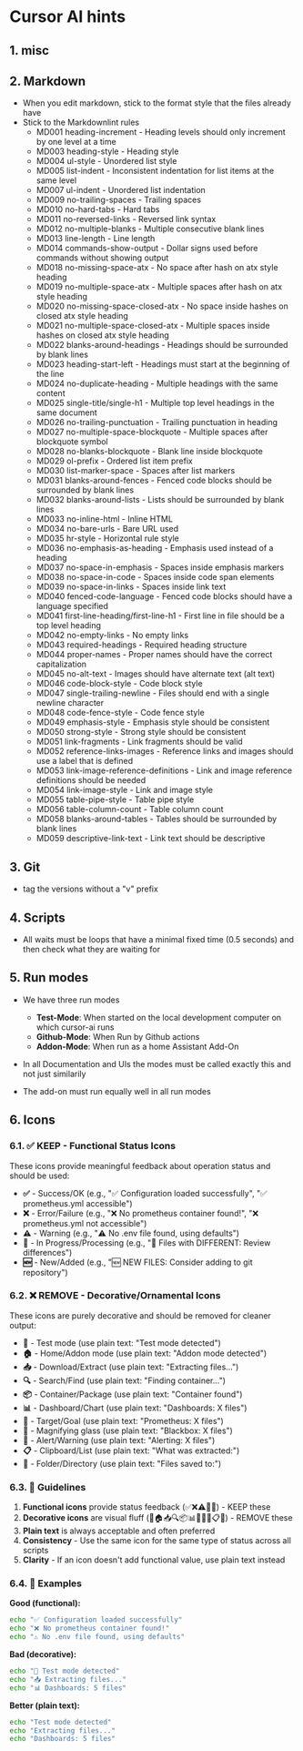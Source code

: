# Cursor AI hints

## 1. misc

## 2. Markdown

- When you edit markdown, stick to the format style that the files already have
- Stick to the Markdownlint rules
  - MD001 heading-increment - Heading levels should only increment by one level at a time
  - MD003 heading-style - Heading style
  - MD004 ul-style - Unordered list style
  - MD005 list-indent - Inconsistent indentation for list items at the same level
  - MD007 ul-indent - Unordered list indentation
  - MD009 no-trailing-spaces - Trailing spaces
  - MD010 no-hard-tabs - Hard tabs
  - MD011 no-reversed-links - Reversed link syntax
  - MD012 no-multiple-blanks - Multiple consecutive blank lines
  - MD013 line-length - Line length
  - MD014 commands-show-output - Dollar signs used before commands without showing output
  - MD018 no-missing-space-atx - No space after hash on atx style heading
  - MD019 no-multiple-space-atx - Multiple spaces after hash on atx style heading
  - MD020 no-missing-space-closed-atx - No space inside hashes on closed atx style heading
  - MD021 no-multiple-space-closed-atx - Multiple spaces inside hashes on closed atx style heading
  - MD022 blanks-around-headings - Headings should be surrounded by blank lines
  - MD023 heading-start-left - Headings must start at the beginning of the line
  - MD024 no-duplicate-heading - Multiple headings with the same content
  - MD025 single-title/single-h1 - Multiple top level headings in the same document
  - MD026 no-trailing-punctuation - Trailing punctuation in heading
  - MD027 no-multiple-space-blockquote - Multiple spaces after blockquote symbol
  - MD028 no-blanks-blockquote - Blank line inside blockquote
  - MD029 ol-prefix - Ordered list item prefix
  - MD030 list-marker-space - Spaces after list markers
  - MD031 blanks-around-fences - Fenced code blocks should be surrounded by blank lines
  - MD032 blanks-around-lists - Lists should be surrounded by blank lines
  - MD033 no-inline-html - Inline HTML
  - MD034 no-bare-urls - Bare URL used
  - MD035 hr-style - Horizontal rule style
  - MD036 no-emphasis-as-heading - Emphasis used instead of a heading
  - MD037 no-space-in-emphasis - Spaces inside emphasis markers
  - MD038 no-space-in-code - Spaces inside code span elements
  - MD039 no-space-in-links - Spaces inside link text
  - MD040 fenced-code-language - Fenced code blocks should have a language specified
  - MD041 first-line-heading/first-line-h1 - First line in file should be a top level heading
  - MD042 no-empty-links - No empty links
  - MD043 required-headings - Required heading structure
  - MD044 proper-names - Proper names should have the correct capitalization
  - MD045 no-alt-text - Images should have alternate text (alt text)
  - MD046 code-block-style - Code block style
  - MD047 single-trailing-newline - Files should end with a single newline character
  - MD048 code-fence-style - Code fence style
  - MD049 emphasis-style - Emphasis style should be consistent
  - MD050 strong-style - Strong style should be consistent
  - MD051 link-fragments - Link fragments should be valid
  - MD052 reference-links-images - Reference links and images should use a label that is defined
  - MD053 link-image-reference-definitions - Link and image reference definitions should be needed
  - MD054 link-image-style - Link and image style
  - MD055 table-pipe-style - Table pipe style
  - MD056 table-column-count - Table column count
  - MD058 blanks-around-tables - Tables should be surrounded by blank lines
  - MD059 descriptive-link-text - Link text should be descriptive

## 3. Git

- tag the versions without a "v" prefix

## 4. Scripts

- All waits must be loops that have a minimal fixed time (0.5 seconds) and then check what they are waiting for

## 5. Run modes

- We have three run modes

  - **Test-Mode**: When started on the local development computer on which cursor-ai runs
  - **Github-Mode**: When Run by Github actions
  - **Addon-Mode**: When run as a home Assistant Add-On

- In all Documentation and UIs the modes must be called exactly this and not just similarily

- The add-on must run equally well in all run modes

## 6. Icons

### 6.1. ✅ KEEP - Functional Status Icons

These icons provide meaningful feedback about operation status and should be used:

- **✅** - Success/OK (e.g., "✅ Configuration loaded successfully", "✅ prometheus.yml accessible")
- **❌** - Error/Failure (e.g., "❌ No prometheus container found!", "❌ prometheus.yml not accessible")
- **⚠️** - Warning (e.g., "⚠️ No .env file found, using defaults")
- **🔄** - In Progress/Processing (e.g., "🔄 Files with DIFFERENT: Review differences")
- **🆕** - New/Added (e.g., "🆕 NEW FILES: Consider adding to git repository")

### 6.2. ❌ REMOVE - Decorative/Ornamental Icons

These icons are purely decorative and should be removed for cleaner output:

- **🧪** - Test mode (use plain text: "Test mode detected")
- **🏠** - Home/Addon mode (use plain text: "Addon mode detected")
- **📥** - Download/Extract (use plain text: "Extracting files...")
- **🔍** - Search/Find (use plain text: "Finding container...")
- **📦** - Container/Package (use plain text: "Container found")
- **📊** - Dashboard/Chart (use plain text: "Dashboards: X files")
- **🎯** - Target/Goal (use plain text: "Prometheus: X files")
- **🔎** - Magnifying glass (use plain text: "Blackbox: X files")
- **🚨** - Alert/Warning (use plain text: "Alerting: X files")
- **📋** - Clipboard/List (use plain text: "What was extracted:")
- **📁** - Folder/Directory (use plain text: "Files saved to:")

### 6.3. 📝 Guidelines

1. **Functional icons** provide status feedback (✅❌⚠️🔄🆕) - KEEP these
2. **Decorative icons** are visual fluff (🧪🏠📥🔍📦📊🎯🔎🚨📋📁) - REMOVE these
3. **Plain text** is always acceptable and often preferred
4. **Consistency** - Use the same icon for the same type of status across all scripts
5. **Clarity** - If an icon doesn't add functional value, use plain text instead

### 6.4. 🔧 Examples

**Good (functional):**

```sh
echo "✅ Configuration loaded successfully"
echo "❌ No prometheus container found!"
echo "⚠️ No .env file found, using defaults"
```

**Bad (decorative):**

```sh
echo "🧪 Test mode detected"
echo "📥 Extracting files..."
echo "📊 Dashboards: 5 files"
```

**Better (plain text):**

```sh
echo "Test mode detected"
echo "Extracting files..."
echo "Dashboards: 5 files"
```
